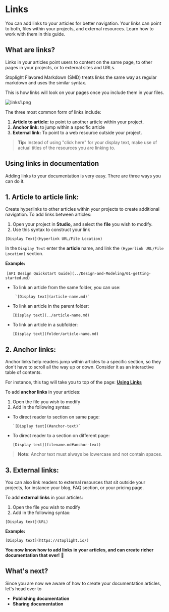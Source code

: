 # Links

You can add links to your articles for better navigation. Your links can point to both, files within your projects, and external resources. Learn how to work with them in this guide. 

## What are links?

Links in your articles point users to content on the same page, to other pages in your projects, or to external sites and URLs.  

Stoplight Flavored Markdown (SMD) treats links the same way as regular markdown and uses the similar syntax. 

This is how links will look on your pages once you include them in your files. 

![links1.png](https://stoplight.io/api/v1/projects/cHJqOjI/images/tWAnv8UF3zM)


The three most common form of links include: 

1. **Article to article:** to point to another article within your project. 
2. **Anchor link:** to jump within a specific article
3. **External link:** To point to a web resource outside your project. 

> **Tip:** Instead of using "click here" for your display text, make use of actual titles of the resources you are linking to. 

## Using links in documentation

Adding links to your documentation is very easy. There are three ways you can do it.  

## 1. Article to article link:

Create hyperlinks to other articles within your projects to create additional navigation. To add links between articles: 

1. Open your project in **Studio,** and select the **file** you wish to modify. 
2. Use this syntax to construct your link

`[Display Text](Hyperlink URL/File Location)`

In the `Display Text` enter the **article** name, and link the `(Hyperlink URL/File Location)` section. 

**Example:**

 `[API Design Quickstart Guide](../Design-and-Modeling/01-getting-started.md)`

- To link an article from the same folder, you can use:

       `[Display text](article-name.md)`

- To link an article in the parent folder:
    
    `[Display text](../article-name.md)`
    
- To link an article in a subfolder:
    
    `[Display text](folder/article-name.md)`
    

## 2. Anchor links:

Anchor links help readers jump within articles to a specific section, so they don't have to scroll all the way up or down. Consider it as an interactive table of contents. 

For instance, this tag will take you to top of the page: [**Using Links**]()

To add **anchor links** in your articles:

1. Open the file you wish to modify 
2. Add in the following syntax:  
- To direct reader to section on same page:

      `[Display text](#anchor-text)`

- To direct reader to a section on different page:

     `[Display text](filename.md#anchor-text)`

> **Note:**  Anchor text must always be lowercase and not contain spaces.

## 3. External links:

You can also link readers to external resources that sit outside your projects, for instance your blog, FAQ section, or your pricing page. 

To add **external links** in your articles:

1. Open the file you wish to modify 
2. Add in the following syntax:  

`[Display text](URL)`

**Example:** 

`[Display text](https://stoplight.io/)`

**You now know how to add links in your articles, and can create richer documentation that ever!**  📎



## What's next?

Since you are now we aware of how to create your documentation articles, let's head over to 

- **Publishing documentation**
- **Sharing documentation**